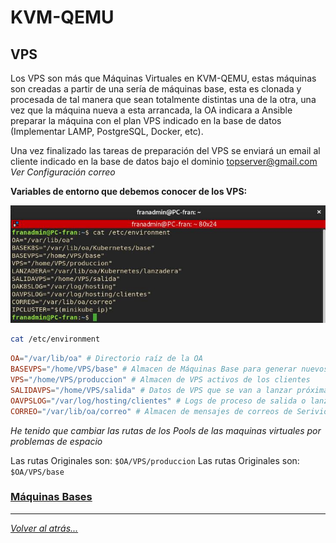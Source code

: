 # KVM-QEMU

## VPS

Los VPS son más que Máquinas Virtuales en KVM-QEMU, estas máquinas son creadas a partir de una sería de máquinas base, esta es clonada y procesada de tal manera que sean totalmente distintas una de la otra, una vez que la máquina nueva a esta arrancada, la OA indicara a Ansible preparar la máquina con el plan VPS indicado en la base de datos (Implementar LAMP, PostgreSQL, Docker, etc).

Una vez finalizado las tareas de preparación del VPS se enviará un email al cliente indicado en la base de datos bajo el dominio topserver@gmail.com _Ver Configuración correo_

**Variables de entorno que debemos conocer de los VPS:**

![foto](./imagenes/variablesEntorno.jpg)

```bash
cat /etc/environment
```

```conf
OA="/var/lib/oa" # Directorio raíz de la OA
BASEVPS="/home/VPS/base" # Almacen de Máquinas Base para generar nuevos VPS 
VPS="/home/VPS/produccion" # Almacen de VPS activos de los clientes
SALIDAVPS="/home/VPS/salida" # Datos de VPS que se van a lanzar próximamente
OAVPSLOG="/var/log/hosting/clientes" # Logs de proceso de salida o lanzamiento del VPS.
CORREO="/var/lib/oa/correo" # Almacen de mensajes de correos de Serivios y VPS
```
_He tenido que cambiar las rutas de los Pools de las maquinas virtuales por problemas de espacio_

Las rutas Originales son: `$OA/VPS/produccion`
Las rutas Originales son: `$OA/VPS/base`

### [Máquinas Bases](./maquinasBase/mvBase.md)

________________________________________
*[Volver al atrás...](../README.md)*